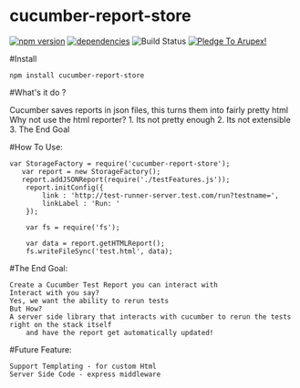 # cucumber-report-store

[![npm version](https://badge.fury.io/js/tree-iterate.svg)](https://badge.fury.io/js/tree-iterate) [![dependencies](https://david-dm.org/arupex/TreeIterate.svg)](http://github.com/arupex/TreeIterate) ![Build Status](https://api.travis-ci.org/arupex/cucumber-report-store.svg?branch=master) <a href='https://pledgie.com/campaigns/31873'><img alt='Pledge To Arupex!' src='https://pledgie.com/campaigns/31873.png?skin_name=chrome' border='0' ></a>

#Install

    npm install cucumber-report-store


#What's it do ?

Cucumber saves reports in json files, this turns them into fairly pretty html
Why not use the html reporter?
    1. Its not pretty enough
    2. Its not extensible
    3. The End Goal


#How To Use:


    var StorageFactory = require('cucumber-report-store');
       var report = new StorageFactory();
       report.addJSONReport(require('./testFeatures.js'));
        report.initConfig({
            link : 'http://test-runner-server.test.com/run?testname=',
            linkLabel : 'Run: '
        });

        var fs = require('fs');

        var data = report.getHTMLReport();
        fs.writeFileSync('test.html', data);



#The End Goal:

    Create a Cucumber Test Report you can interact with
    Interact with you say?
    Yes, we want the ability to rerun tests
    But How?
    A server side library that interacts with cucumber to rerun the tests right on the stack itself
        and have the report get automatically updated!


#Future Feature:

    Support Templating - for custom Html
    Server Side Code - express middleware
